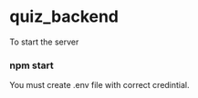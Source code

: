 # quiz_backend
To start the server
<h3>npm start</h3>
You must create .env file with correct credintial.
